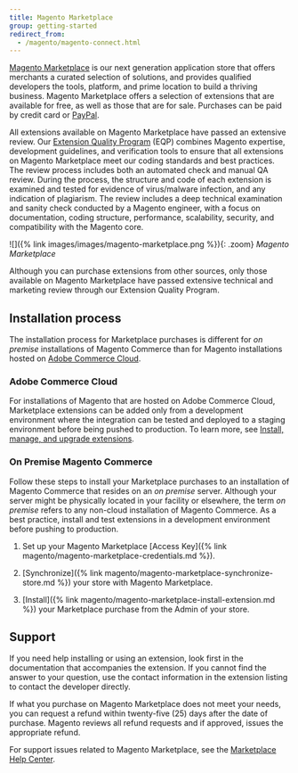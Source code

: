 ```yaml
---
title: Magento Marketplace
group: getting-started
redirect_from:
  - /magento/magento-connect.html
---
```


[Magento Marketplace][1] is our next generation application store that offers merchants a curated selection of solutions, and provides qualified developers the tools, platform, and prime location to build a thriving business. Magento Marketplace offers a selection of extensions that are available for free, as well as those that are for sale. Purchases can be paid by credit card or [PayPal][2].

All extensions available on Magento Marketplace have passed an extensive review. Our [Extension Quality Program][3] (EQP) combines Magento expertise, development guidelines, and verification tools to ensure that all extensions on Magento Marketplace meet our coding standards and best practices. The review process includes both an automated check and manual QA review. During the process, the structure and code of each extension is examined and tested for evidence of virus/malware infection, and any indication of plagiarism. The review includes a deep technical examination and sanity check conducted by a Magento engineer, with a focus on documentation, coding structure, performance, scalability, security, and compatibility with the Magento core.

![]({% link images/images/magento-marketplace.png %}){: .zoom}
_Magento Marketplace_

Although you can purchase extensions from other sources, only those available on Magento Marketplace have passed extensive technical and marketing review through our Extension Quality Program.

## Installation process

The installation process for Marketplace purchases is different for _on premise_ installations of Magento Commerce than for Magento installations hosted on [Adobe Commerce Cloud][4].

### Adobe Commerce Cloud

For installations of Magento that are hosted on Adobe Commerce Cloud, Marketplace extensions can be added only from a development environment where the integration can be tested and deployed to a staging environment before being pushed to production. To learn more, see [Install, manage, and upgrade extensions][5].

### On Premise Magento Commerce

Follow these steps to install your Marketplace purchases to an installation of Magento Commerce that resides on an _on premise_ server. Although your server might be physically located in your facility or elsewhere, the term _on premise_ refers to any non-cloud installation of Magento Commerce. As a best practice, install and test extensions in a development environment before pushing to production.

1. Set up your Magento Marketplace [Access Key]({% link magento/magento-marketplace-credentials.md %}).

1. [Synchronize]({% link magento/magento-marketplace-synchronize-store.md %}) your store with Magento Marketplace.

1. [Install]({% link magento/magento-marketplace-install-extension.md %}) your Marketplace purchase from the Admin of your store.

## Support

If you need help installing or using an extension, look first in the documentation that accompanies the extension. If you cannot find the answer to your question, use the contact information in the extension listing to contact the developer directly.

If what you purchase on Magento Marketplace does not meet your needs, you can request a refund within twenty-five (25) days after the date of purchase. Magento reviews all refund requests and if approved, issues the appropriate refund.

For support issues related to Magento Marketplace, see the [Marketplace Help Center][6].

[1]: https://marketplace.magento.com/
[2]: https://www.paypal.com/us/home
[3]: https://devdocs.magento.com/marketplace/sellers/extension-quality-program.html
[4]: https://www.adobe.com/commerce/magento/enterprise.html
[5]: https://devdocs.magento.com/cloud/howtos/install-components.html
[6]: https://marketplacesupport.magento.com/hc/en-us
